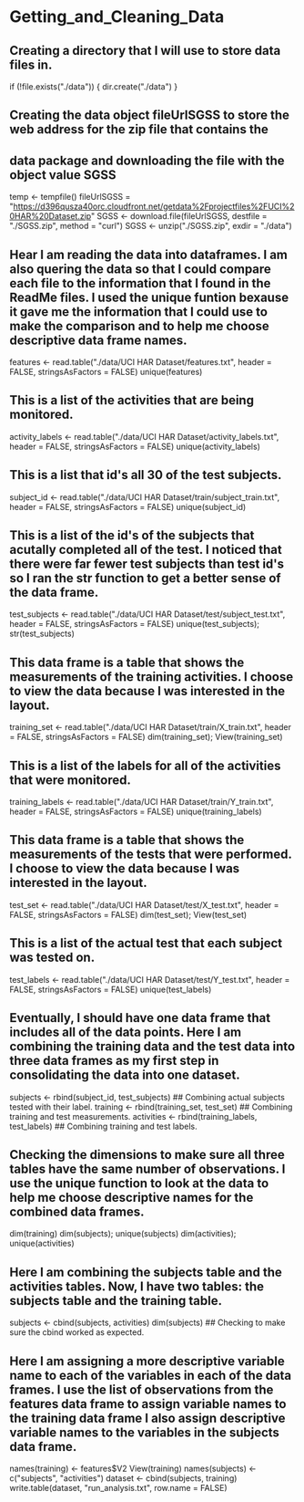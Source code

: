 # Getting_and_Cleaning_Data
##  Creating a directory that I will use to store data files in.
if (!file.exists("./data")) {
  dir.create("./data")
}
##  Creating the data object fileUrlSGSS to store the web address for the zip file that contains the
##  data package and downloading the file with the object value SGSS
temp <- tempfile()
fileUrlSGSS = "https://d396qusza40orc.cloudfront.net/getdata%2Fprojectfiles%2FUCI%20HAR%20Dataset.zip"
SGSS <- download.file(fileUrlSGSS, destfile = "./SGSS.zip", method = "curl")
SGSS <- unzip("./SGSS.zip", exdir = "./data")


##  Hear I am reading the data into dataframes. I am also quering the data so that I could compare each file to the information that I found in the ReadMe files. I used the unique funtion bexause it gave me the information that I could use to make the comparison and to help me choose descriptive data frame names.
features <- read.table("./data/UCI HAR Dataset/features.txt", header = FALSE, stringsAsFactors = FALSE)
unique(features)

##  This is a list of the activities that are being monitored.
activity_labels <- read.table("./data/UCI HAR Dataset/activity_labels.txt", header = FALSE, stringsAsFactors = FALSE)
unique(activity_labels)

##  This is a list that id's all 30 of the test subjects.
subject_id <- read.table("./data/UCI HAR Dataset/train/subject_train.txt", header = FALSE, stringsAsFactors = FALSE)
unique(subject_id)

## This is a list of the id's of the subjects that acutally completed all of the test. I noticed that there were far fewer test subjects than test id's so I ran the str function to get a better sense of the data frame.
test_subjects <- read.table("./data/UCI HAR Dataset/test/subject_test.txt", header = FALSE, stringsAsFactors = FALSE)
unique(test_subjects); str(test_subjects)

##  This data frame is a table that shows the measurements of the training activities. I choose to view the data because I was interested in the layout.
training_set <- read.table("./data/UCI HAR Dataset/train/X_train.txt", header = FALSE, stringsAsFactors = FALSE)
dim(training_set); View(training_set)

##  This is a list of the labels for all of the activities that were monitored.
training_labels <- read.table("./data/UCI HAR Dataset/train/Y_train.txt", header = FALSE, stringsAsFactors = FALSE)
unique(training_labels)

##  This data frame is a table that shows the measurements of the tests that were performed. I choose to view the data because I was interested in the layout.
test_set <- read.table("./data/UCI HAR Dataset/test/X_test.txt", header = FALSE, stringsAsFactors = FALSE)
dim(test_set); View(test_set)

##  This is a list of the actual test that each subject was tested on.
test_labels <- read.table("./data/UCI HAR Dataset/test/Y_test.txt", header = FALSE, stringsAsFactors = FALSE)
unique(test_labels)


##  Eventually, I should have one data frame that includes all of the data points. Here I am combining the training data and the test data into three data frames as my first step in consolidating the data into one dataset.
subjects <- rbind(subject_id, test_subjects)  ##  Combining actual subjects tested with their label.
training <- rbind(training_set, test_set)    ##  Combining training and test measurements.
activities <- rbind(training_labels, test_labels)     ##  Combining training and test labels.

##  Checking the dimensions to make sure all three tables have the same number of observations. I use the unique function to look at the data to help me choose descriptive names for the combined data frames. 
dim(training)
dim(subjects); unique(subjects)
dim(activities); unique(activities)

## Here I am combining the subjects table and the activities tables. Now, I have two tables: the subjects table and the training table.
subjects <- cbind(subjects, activities)
dim(subjects) ##  Checking to make sure the cbind worked as expected.

##  Here I am assigning a more descriptive variable name to each of the variables in each of the data frames. I use the list of observations from the features data frame to assign variable names to the training data frame I also assign descriptive variable names to the variables in the subjects data frame.
names(training) <- features$V2
View(training)
names(subjects) <- c("subjects", "activities")
dataset <- cbind(subjects, training)
write.table(dataset, "run_analysis.txt", row.name = FALSE)
